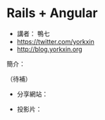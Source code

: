 # Rails + Angular

* 講者： 鴨七
* https://twitter.com/yorkxin
* http://blog.yorkxin.org

簡介：

（待補）


* 分享網站：

* 投影片：